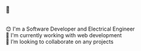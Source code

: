 ### 👋

<br/>:blush: I'm a Software Developer and Electrical Engineer
<br/>🌱 I'm currently working with web development
<br/>👯 I’m looking to collaborate on any projects
